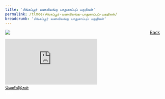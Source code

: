 ```yaml
---
title: 'சிங்கப்பூர் வனவிலங்கு பாதுகாப்புப் பகுதிகள்'
permalink: /tlmoe/சிங்கப்பூர்-வனவிலங்கு-பாதுகாப்புப்-பகுதிகள்/
breadcrumb: 'சிங்கப்பூர் வனவிலங்கு பாதுகாப்புப் பகுதிகள்'
---
```

<a href="/gallery/தமிழ்மொழிக்-காட்சிக்கூடம்-e/community-partners2/" style="float:right;">Back</a>
 <img src="/images/WRS-TL.jpg"> <br/>
<div class="video-container">
  <iframe src="https://www.youtube.com/embed/-puAH4a3u5I" frameborder="0" allow="accelerometer; autoplay; encrypted-media; gyroscope; picture-in-picture" allowfullscreen></iframe></div>
    <a href="/mlmoe/WRS Publication PDF_Revised.pdf">வெளியீடுகள்</a>
<div class="btntop"><a href="#top" style="text-decoration:none;"><span style="color:white"><b>Top</b></span></a></div>
